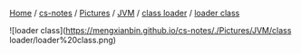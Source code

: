 [Home](https://mengxianbin.github.io) /
[cs-notes](https://mengxianbin.github.io/cs-notes/site) /
[Pictures](https://mengxianbin.github.io/cs-notes/site/Pictures) /
[JVM](https://mengxianbin.github.io/cs-notes/site/Pictures/JVM) /
[class loader](https://mengxianbin.github.io/cs-notes/site/Pictures/JVM/class%20loader) /
[loader class](https://mengxianbin.github.io/cs-notes/site/Pictures/JVM/class%20loader/loader%20class)

![loader class](https://mengxianbin.github.io/cs-notes/./Pictures/JVM/class loader/loader%20class.png)